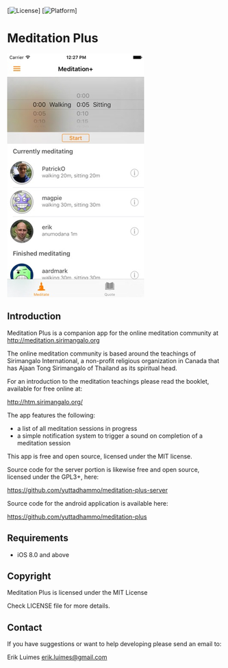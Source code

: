 
[![License](https://img.shields.io/badge/license-MIT-blue.svg)]
[![Platform](https://img.shields.io/badge/platform-iOS-blue.svg)]

Meditation Plus
==========

![Screenshot of Example application](Images/Screen.jpg)

Introduction
-------

Meditation Plus is a companion app for the online meditation community at http://meditation.sirimangalo.org

The online meditation community is based around the teachings of Sirimangalo International, a non-profit religious organization in Canada that has Ajaan Tong Sirimangalo of Thailand as its spiritual head.

For an introduction to the meditation teachings please read the booklet, available for free online at:

http://htm.sirimangalo.org/

The app features the following:

* a list of all meditation sessions in progress
* a simple notification system to trigger a sound on completion of a meditation session

This app is free and open source, licensed under the MIT license.

Source code for the server portion is likewise free and open source, licensed under the GPL3+, here:

https://github.com/yuttadhammo/meditation-plus-server

Source code for the android application is available here:

https://github.com/yuttadhammo/meditation-plus


Requirements
---------------------

* iOS 8.0 and above


Copyright
---------

Meditation Plus is licensed under the MIT License

Check LICENSE file for more details.

Contact
-------

If you have suggestions or want to help developing please send an email to:

Erik Luimes <erik.luimes@gmail.com>
